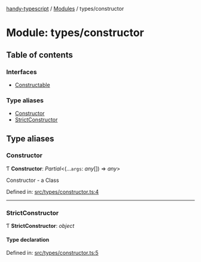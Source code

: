 [handy-typescript](../README.md) / [Modules](../modules.md) / types/constructor

# Module: types/constructor

## Table of contents

### Interfaces

- [Constructable](../interfaces/types_constructor.constructable.md)

### Type aliases

- [Constructor](types_constructor.md#constructor)
- [StrictConstructor](types_constructor.md#strictconstructor)

## Type aliases

### Constructor

Ƭ **Constructor**: *Partial*<(...`args`: *any*[]) => *any*\>

Constructor - a Class

Defined in: [src/types/constructor.ts:4](https://github.com/robbiemu/handy-typescript/blob/29caf49/src/types/constructor.ts#L4)

___

### StrictConstructor

Ƭ **StrictConstructor**: *object*

#### Type declaration

Defined in: [src/types/constructor.ts:5](https://github.com/robbiemu/handy-typescript/blob/29caf49/src/types/constructor.ts#L5)
